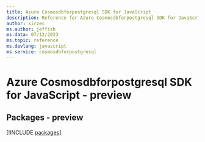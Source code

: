 ```yaml
---
title: Azure Cosmosdbforpostgresql SDK for JavaScript
description: Reference for Azure Cosmosdbforpostgresql SDK for JavaScript
author: xirzec
ms.author: jeffish
ms.data: 07/12/2023
ms.topic: reference
ms.devlang: javascript
ms.service: cosmosdbforpostgresql
---
```

# Azure Cosmosdbforpostgresql SDK for JavaScript - preview
## Packages - preview
[!INCLUDE [packages](cosmosdbforpostgresql-index.md)]